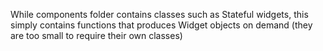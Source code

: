 While components folder contains classes such as Stateful widgets, this simply contains functions that produces Widget objects on demand (they are too small to require their own classes) 